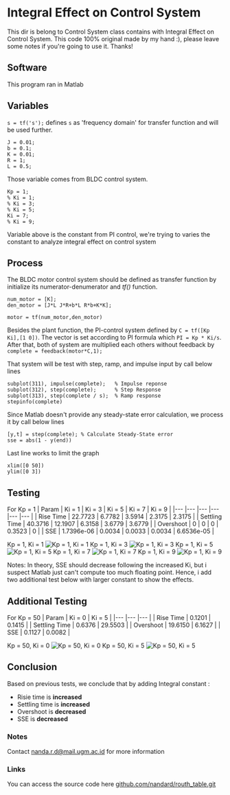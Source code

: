 # Integral Effect on Control System
This dir is belong to Control System class contains with Integral Effect on Control System. This code 100% original made by my hand :), please leave some notes if you're going to use it. Thanks!

## Software
This program ran in Matlab

## Variables
`s = tf('s');` defines `s` as 'frequency domain' for transfer function and will be used further. 
```
J = 0.01;
b = 0.1;
K = 0.01;
R = 1;
L = 0.5;
```
Those variable comes from BLDC control system.
```
Kp = 1;
% Ki = 1;
% Ki = 3;
% Ki = 5;
Ki = 7;
% Ki = 9;
```
Variable above is the constant from PI control, we're trying to varies the constant to analyze integral effect on control system

## Process
The BLDC motor control system should be defined as transfer function by initialize its numerator-denumerator and *tf()* function.
```
num_motor = [K];
den_motor = [J*L J*R+b*L R*b+K*K];

motor = tf(num_motor,den_motor)
```
Besides the plant function, the PI-control system defined by `C = tf([Kp Ki],[1 0])`. The vector is set according to PI formula which `PI = Kp * Ki/s`. After that, both of system are multiplied each others without feedback by `complete = feedback(motor*C,1);`

That system will be test with step, ramp, and impulse input by call below lines
```
subplot(311), impulse(complete);   % Impulse reponse
subplot(312), step(complete);      % Step Response
subplot(313), step(complete / s);  % Ramp response
stepinfo(complete)
```

Since Matlab doesn't provide any steady-state error calculation, we process it by call below lines
```
[y,t] = step(complete); % Calculate Steady-State error
sse = abs(1 - y(end))
```
Last line works to limit the graph
```
xlim([0 50])
ylim([0 3])
```


## Testing 
For Kp = 1
|   Param	|   Ki = 1	|   Ki = 3	|   Ki = 5	|   Ki = 7	|   Ki = 9	|
|---	|---	|---	|---	|---	|---	|
|   Rise Time	|   22.7723	|   6.7782	|   3.5914	|   2.3175	|   2.3175	|
|   Settling Time	|   40.3716	|   12.1907	|   6.3158	|   3.6779	|  3.6779 	|
|   Overshoot	|   0	|   0	|   0	|   0.3523	|   0	|
|   SSE	|   1.7396e-06	|   0.0034	|   0.0033	|   0.0034	|   6.6536e-05	|

Kp = 1, Ki = 1
![Kp = 1, Ki = 1](https://user-images.githubusercontent.com/77116615/189711219-a3d00c73-0902-4a3f-899c-aca785cf0e6c.png)
Kp = 1, Ki = 3
![Kp = 1, Ki = 3](https://user-images.githubusercontent.com/77116615/189711238-016657a1-8b3d-4209-8033-192464c00bed.png)
Kp = 1, Ki = 5
![Kp = 1, Ki = 5](https://user-images.githubusercontent.com/77116615/189711244-acaa9905-21dc-4e80-915e-c628775a6665.png)
Kp = 1, Ki = 7
![Kp = 1, Ki = 7](https://user-images.githubusercontent.com/77116615/189711248-cdac4205-6511-460d-8eb8-96378564774e.png)
Kp = 1, Ki = 9
![Kp = 1, Ki = 9](https://user-images.githubusercontent.com/77116615/189711253-c2a2208c-fdb8-4640-b419-b2909250ed0e.png)


Notes: In theory, SSE should decrease following the increased Ki, but i suspect Matlab just can't compute too much floating point. Hence, i add two additional test below with larger constant to show the effects.

## Additional Testing
For Kp = 50
|   Param	|   Ki = 0	|   Ki = 5	|
|---	|---	|---	|
|   Rise Time	|   0.1201	|   0.1415	|
|   Settling Time	|   0.6376	|   29.5503	|
|   Overshoot	|   19.6150	|   6.1627	|
|   SSE	|    0.1127	|   0.0082	|

Kp = 50, Ki = 0
![Kp = 50, Ki = 0](https://user-images.githubusercontent.com/77116615/189711364-d43497e7-d0f4-4c2d-bdfe-d66c792d7e88.png)
Kp = 50, Ki = 5
![Kp = 50, Ki = 5](https://user-images.githubusercontent.com/77116615/189711372-33a51860-2c9c-4b43-a01c-f31a7f9de2df.png)


## Conclusion
Based on previous tests, we conclude that by adding Integral constant :
* Risie time is **increased**
* Settling time is **increased**
* Overshoot is **decreased**
* SSE is **decreased**

### Notes
Contact nanda.r.d@mail.ugm.ac.id for more information
### Links
You can access the source code here
[github.com/nandard/routh_table.git](https://github.com/nandard/routh_table.git)
